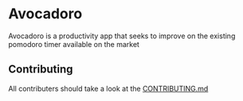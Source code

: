 # Avocadoro

Avocadoro is a productivity app that seeks to improve on the existing pomodoro timer available on the market

## Contributing
All contributers should take a look at the [CONTRIBUTING.md](CONTRIBUTING.md)
